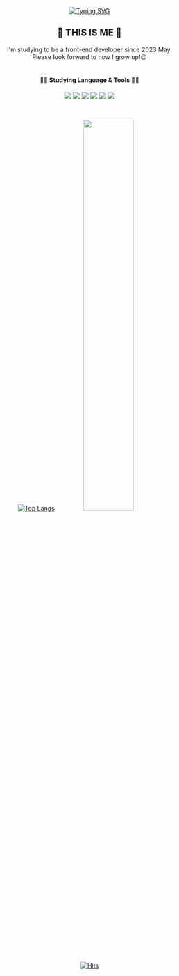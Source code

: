 <div align ="center">
 <!--HEADER-->
  <a href="https://git.io/typing-svg"><img src="https://readme-typing-svg.demolab.com?font=Lobster&size=30&pause=1000&color=BB2649&center=true&width=404&lines=Hi+there%2C+I'm+Jiyoung" alt="Typing SVG" /></a>
  
 <!--BODY-->  
  ## 🌼 THIS IS ME 🌼
  I'm studying to be a front-end developer since 2023 May.<br/>
  Please look forward to how I grow up!😉
  <br/><br/>
  
  #### 👨‍💻 Studying Language & Tools 👨‍💻
<img src="https://img.shields.io/badge/html5-E34F26?style=for-the-badge&logo=html5&logoColor=white"/> <img src="https://img.shields.io/badge/CSS3-1572B6?style=for-the-badge&logo=CSS3&logoColor=white"/> <img src="https://img.shields.io/badge/javascript-F7DF1E?style=for-the-badge&logo=javascript&logoColor=white"/> <img src="https://img.shields.io/badge/React-61DAFB?style=for-the-badge&logo=React&logoColor=white"/> <img src="https://img.shields.io/badge/visualstudiocode-007ACC?style=for-the-badge&logo=visualstudiocode&logoColor=white"/> <img src="https://img.shields.io/badge/github-181717?style=for-the-badge&logo=github&logoColor=white"/>

  <br/>
  
  [![Top Langs](https://github-readme-stats.vercel.app/api/top-langs/?username=Youngdev96&layout=donut)](https://github.com/Youngdev96/github-readme-stats)
  <a href="https://github.com/Youngdev96/github-readme-stats">
    <img src="https://github-readme-stats.vercel.app/api?username=Youngdev96&show_icons=true&theme=material-palenight&hide_border=true&bg_color=20232a&icon_color=E3E3E3A8&text_color=fff&title_color=f25a7c&count_private=true" width=48% />
  </a>
  
  <br/><br/><br/>
  [![Hits](https://hits.seeyoufarm.com/api/count/incr/badge.svg?url=https%3A%2F%2Fgithub.com%2FYoungdev96%2Fhit-counter&count_bg=%23BB2649&title_bg=%23C1B3A6&icon=&icon_color=%23E7E7E7&title=hits&edge_flat=false)](https://hits.seeyoufarm.com)
  </div>

</div>
